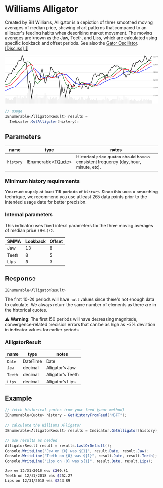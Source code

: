# Williams Alligator

Created by Bill Williams, Alligator is a depiction of three smoothed moving averages of median price, showing chart patterns that compared to an alligator's feeding habits when describing market movement. The moving averages are known as the Jaw, Teeth, and Lips, which are calculated using specific lookback and offset periods.  See also the [Gator Oscillator](../Gator/README.md#content).
[[Discuss] :speech_balloon:](https://github.com/DaveSkender/Stock.Indicators/discussions/385 "Community discussion about this indicator")

![image](chart.png)

```csharp
// usage
IEnumerable<AlligatorResult> results =
  Indicator.GetAlligator(history);
```

## Parameters

| name | type | notes
| -- |-- |--
| `history` | IEnumerable\<[TQuote](../../docs/GUIDE.md#historical-quotes)\> | Historical price quotes should have a consistent frequency (day, hour, minute, etc).

### Minimum history requirements

You must supply at least 115 periods of `history`. Since this uses a smoothing technique, we recommend you use at least 265 data points prior to the intended usage date for better precision.

### Internal parameters

This indicator uses fixed interal parameters for the three moving averages of median price `(H+L)/2`.

| SMMA | Lookback | Offset
| -- |-- |--
| Jaw | 13 | 8
| Teeth | 8 | 5
| Lips | 5 | 3

## Response

```csharp
IEnumerable<AlligatorResult>
```

The first 10-20 periods will have `null` values since there's not enough data to calculate.  We always return the same number of elements as there are in the historical quotes.

:warning: **Warning**: The first 150 periods will have decreasing magnitude, convergence-related precision errors that can be as high as ~5% deviation in indicator values for earlier periods.

### AlligatorResult

| name | type | notes
| -- |-- |--
| `Date` | DateTime | Date
| `Jaw` | decimal | Alligator's Jaw
| `Teeth` | decimal | Alligator's Teeth
| `Lips` | decimal | Alligator's Lips

## Example

```csharp
// fetch historical quotes from your feed (your method)
IEnumerable<Quote> history = GetHistoryFromFeed("MSFT");

// calculate the Williams Alligator
IEnumerable<AlligatorResult> results = Indicator.GetAlligator(history);

// use results as needed
AlligatorResult result = results.LastOrDefault();
Console.WriteLine("Jaw on {0} was ${1}", result.Date, result.Jaw);
Console.WriteLine("Teeth on {0} was ${1}", result.Date, result.Teeth);
Console.WriteLine("Lips on {0} was ${1}", result.Date, result.Lips);
```

```bash
Jaw on 12/31/2018 was $260.61
Teeth on 12/31/2018 was $252.27
Lips on 12/31/2018 was $243.89
```
